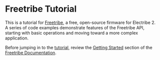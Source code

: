 # Freetribe Tutorial

This is a tutorial for [Freetribe](https://github.com/bangcorrupt/freetribe),
a free, open-source firmware for Electribe 2.
A series of code examples demonstrate features of the Freetribe API,
starting with basic operations and moving toward a more complex application.

Before jumping in to the [tutorial](https://bangcorrupt.github.io/freetribe-tutorial),
review the [Getting Started](https://bangcorrupt.github.io/freetribe-docs/getting-started)
section of the [Freetribe Documentation](https://bangcorrupt.github.io/freetribe-docs/).
